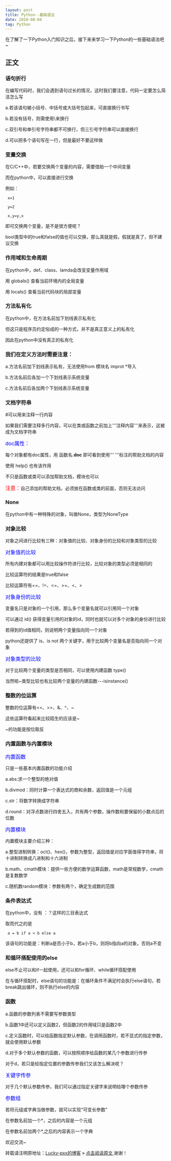 ```yaml
---
layout: post
title: Python--基础语法
date: 2018-08-04
tag: Python
---  
```


在了解了一下Python入门知识之后，接下来来学习一下Python的一些基础语法吧~

## 正文

### 语句折行

在编写代码时，我们会遇到语句过长的情况，这时我们要注意，代码一定要怎么简洁怎么写

 a.若该语句被小括号、中括号或大括号包起来，可直接换行书写
 
 b.若没有括号，则需使用\来换行
 
 c.双引号和单引号字符串都不可换行，但三引号字符串可以直接换行
 
 d.可以把多个语句写在一行，但是最好不要这样做

### 变量交换

在C/C++中，若要交换两个变量的内容，需要借助一个中间变量

而在python中，可以直接进行交换

例如：

	 x=1
	 
	 y=2
	 
	 x,y=y,x

即可交换两个变量，是不是很方便呢？

bool类型中的true和false的值也可以交换，那么真就是假，假就是真了，但不建议交换
	 
### 作用域和生命周期

在python中，def、class、lamda会改变变量作用域

用 globals() 查看当前环境内的全局变量

用 locals() 查看当前代码块的局部变量

### 方法私有化

在python中，在方法名前加下划线表示私有化

但这只是程序员约定俗成的一种方式，并不是真正意义上的私有化

因此在python中没有真正的私有化

### 我们在定义方法时需要注意：

a.方法名前加下划线表示私有，无法使用from 模块名 improt *导入

b.方法名前后各加一个下划线表示系统变量

c.方法名前后各加两个下划线表示系统变量

### 文档字符串

#可以用来注释一行内容

如果我们需要注释多行内容，可以在类或函数之前加上'''注释内容'''来表示，这被成为文档字符串

<font color="blue" size="3">doc属性：</font>

每个对象都有doc属性，用 函数名.__doc__ 即可看到使用'''  '''标注的帮助文档的内容

使用 help() 也有该作用

不只是函数或类可以添加帮助文档，模块也可以

<font color="red" size="3">注意：</font>自己添加的帮助文档，必须放在函数或类的前面，否则无法访问

### None

在python中有一种特殊的对象，叫做None，类型为NoneType

### 对象比较

对象之间进行比较有三种：对象值的比较、对象身份的比较和对象类型的比较	

<font color="blue" size="3">对象值的比较</font>

所有内建对象都可以用比较操作符进行比较，比较对象的类型必须是相同的

比较运算符的结果是true和false

比较运算符有==、!=、<=、>=、<、>

<font color="blue" size="3">对象身份的比较</font>

变量名只是对象的一个引用，那么多个变量名就可以引用同一个对象

可以通过 id() 获得变量引用的对象的id，同时也就可以对多个对象的身份进行比较

若得到的id值相同，则说明两个变量指向同一个对象

python还提供了 is、is not 两个关键字，用于比较两个变量名是否指向同一个对象

<font color="blue" size="3">对象类型的比较</font>

对于比较两个变量的类型是否相同，可以使用内建函数 type()

当然啦~类型比较也有比较两个变量的内建函数---isinstance()

### 整数的位运算

整数的位运算有<<、>>、&、^、~

这些运算符看起来比较陌生的应该是~

~的功能是按位取反

### 内置函数与内置模块

<font color="blue" size="3">内置函数</font>

只是一些基本内置函数的功能介绍

 a.abs:求一个整型的绝对值
 
 b.divmod：同时计算一个表达式的商和余数，返回值是一个元组
 
 c.str：将数字转换成字符串
 
 d.round：对浮点数进行四舍五入，共有两个参数，操作数和要保留的小数点后的位数

<font color="blue" size="3">内置模块</font>

内置模块主要介绍三种：

 a.整型进制转换：oct()、hex()，参数为整型，返回值是对应字面值得字符串，将十进制转换成八进制和十六进制
 
 b.math、cmath模块：提供一些方便的数学运算函数，math是常规数学，cmath是复数数学
 
 c.随机数random模块：参数有两个，确定生成数的范围

### 条件表达式

在python中，没有 ：？这样的三目表达式

取而代之的是

	 a = b if a < b else a

该语句的功能是：判断a是否小于b，若a小于b，则将b指向a的对象，否则a不变

### 和循环搭配使用的else

else不止可以和if一起使用，还可以和for循环、while循环搭配使用

在与循环搭配时，else语句的功能是：在循环条件不满足时会执行else语句，若break跳出循环，则不执行else的内容

### 函数

 a.函数的参数列表不需要写参数类型
 
 b.函数1中还可以定义函数2，但函数2的作用域只是函数2中
 
 c.定义函数时，可以给函数指定默认参数，在调用函数时，若不显式的指定参数，就会使用默认参数

 d.对于多个默认参数的函数，可以按照顺序给函数的某几个参数进行传参
 
对于d，若只是给指定位置的参数传参我们又该怎么解决呢？

<font color="blue" size="3">关键字传参</font>

对于几个默认参数传参，我们可以通过指定关键字来说明给哪个参数传参

<font color="blue" size="3">参数组</font>

若将元组或字典当做参数，就可以实现“可变长参数”

在参数名前加一个*，之后的内容是一个元组

在参数名前加两个*,之后的内容表示一个字典

欢迎交流~
  
转载请注明原地址：[Lucky-pxx的博客](http://www.bingoxin.top) » [点击阅读原文](http://www.bingoxin.top/2018/08/python%E5%9F%BA%E6%9C%AC%E8%AF%AD%E5%8F%A5/),谢谢！